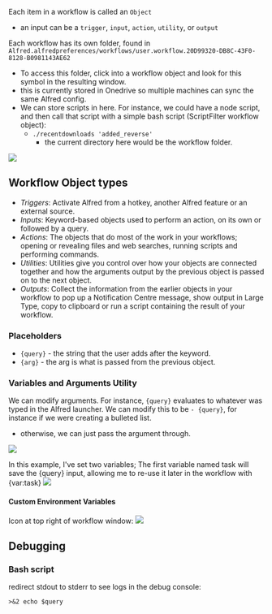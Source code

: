 
Each item in a workflow is called an `Object`
- an input can be a `trigger`, `input`, `action`, `utility`, or `output`

Each workflow has its own folder, found in `Alfred.alfredpreferences/workflows/user.workflow.20D99320-DB8C-43F0-8128-B0981143AE62`
- To access this folder, click into a workflow object and look for this symbol in the resulting window.
- this is currently stored in Onedrive so multiple machines can sync the same Alfred config.
- We can store scripts in here. For instance, we could have a node script, and then call that script with a simple bash script (ScriptFilter workflow object):
	- `./recentdownloads 'added_reverse'`
		- the current directory here would be the workflow folder.

![](/assets/images/2021-11-30-22-10-28.png)

## Workflow Object types
- *Triggers*: Activate Alfred from a hotkey, another Alfred feature or an external source.
- *Inputs*: Keyword-based objects used to perform an action, on its own or followed by a query.
- *Actions*: The objects that do most of the work in your workflows; opening or revealing files and web searches, running scripts and performing commands.
- *Utilities*: Utilities give you control over how your objects are connected together and how the arguments output by the previous object is passed on to the next object.
- *Outputs*: Collect the information from the earlier objects in your workflow to pop up a Notification Centre message, show output in Large Type, copy to clipboard or run a script containing the result of your workflow.

### Placeholders
- `{query}` - the string that the user adds after the keyword.
- `{arg}` - the arg is what is passed from the previous object.

### Variables and Arguments Utility
We can modify arguments. For instance, `{query}` evaluates to whatever was typed in the Alfred launcher. We can modify this to be `- {query}`, for instance if we were creating a bulleted list.
- otherwise, we can just pass the argument through.

![](/assets/images/2021-11-29-21-58-21.png)

In this example, I've set two variables; The first variable named task will save the {query} input, allowing me to re-use it later in the workflow with {var:task}
![](/assets/images/2021-11-29-21-58-11.png)

#### Custom Environment Variables
Icon at top right of workflow window:
![](/assets/images/2021-12-19-10-34-56.png)

## Debugging
### Bash script
redirect stdout to stderr to see logs in the debug console:
```
>&2 echo $query
```
